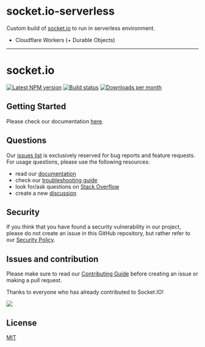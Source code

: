 # socket.io-serverless

Custom build of [socket.io](https://socket.io/) to run in serverless environment.

- Cloudflare Workers (+ Durable Objects)

----

# socket.io

[![Latest NPM version](https://img.shields.io/npm/v/socket.io.svg)](https://www.npmjs.com/package/socket.io)
[![Build status](https://github.com/socketio/socket.io/actions/workflows/ci.yml/badge.svg?branch=main)](https://github.com/socketio/socket.io/actions/workflows/ci.yml)
[![Downloads per month](https://img.shields.io/npm/dm/socket.io.svg)]((https://www.npmjs.com/package/socket.io))

## Getting Started

Please check our documentation [here](https://socket.io).

## Questions

Our [issues list](https://github.com/socketio/socket.io/issues) is exclusively reserved for bug reports and feature requests. For usage questions, please use the following resources:

- read our [documentation](https://socket.io/docs/v4/)
- check our [troubleshooting guide](https://socket.io/docs/v4/troubleshooting-connection-issues/)
- look for/ask questions on [Stack Overflow](https://stackoverflow.com/questions/tagged/socket.io)
- create a new [discussion](https://github.com/socketio/socket.io/discussions/new?category=q-a)

## Security

If you think that you have found a security vulnerability in our project, please do not create an issue in this GitHub repository, but rather refer to our [Security Policy](./SECURITY.md).

## Issues and contribution

Please make sure to read our [Contributing Guide](./CONTRIBUTING.md) before creating an issue or making a pull request.

Thanks to everyone who has already contributed to Socket.IO!

<a href="https://github.com/socketio/socket.io/graphs/contributors"><img src="https://opencollective.com/socketio/contributors.svg?width=890" /></a>

## License

[MIT](https://opensource.org/licenses/MIT)
